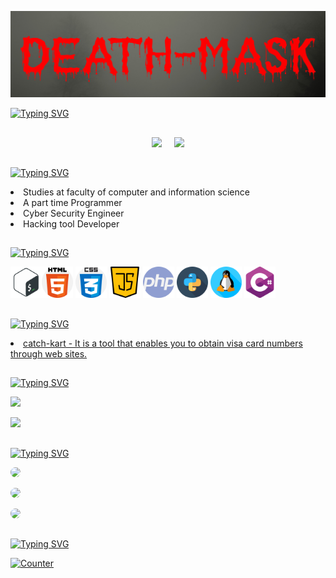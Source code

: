 <!-- Github README -->
<p align="center">
  <img src="assets/logo.jpg">
</p>

[![Typing SVG](https://readme-typing-svg.herokuapp.com/?color=00FFFF&size=53&center=true&vCenter=true&width=1500&repeat=flus&lines=HELLO;I'm+a++Cyber+%E2%80%8B%E2%80%8BSecurity+Engineer;And;Software+Developer;My+Name+is+Sa%E5%8D%87%E5%8D%87am)](https://github.com/Death-Mask)
##
<p align="center"><a href="https://github.com/Death-Mask">
<img height="165" src="https://github-readme-stats.vercel.app/api?username=Death-Mask&show_icons=true&include_all_commits=true&theme=react&cache_seconds=3200&hide_border=true" /></a>
&nbsp;&nbsp;&nbsp;
<a href="https://github.com/Death-Mask"><img src="https://github-readme-stats.vercel.app/api/top-langs/?username=Death-Mask&layout=compact&theme=react&hide_border=true" />
</a></p>


##

[![Typing SVG](https://readme-typing-svg.herokuapp.com?font=Fira+Code&size=25&pause=1000&color=00FFFF&repeat=false&width=435&lines=About+me+%3A)](https://github.com/Death-Mask)
<li>Studies at faculty of computer and information science</li> 
<li>A part time Programmer</li> 
<li>Cyber Security Engineer</li> 
<li>Hacking tool Developer</li> 

##
  
[![Typing SVG](https://readme-typing-svg.herokuapp.com?font=Fira+Code&size=25&pause=1000&color=00FFFF&repeat=false&width=435&lines=Languages+and+Tools%3A)](https://github.com/Death-Mask)
<p><img title="shell" alt="shell" width="50px" src="assets/shell.png"/><img title="html-5" alt="html-5" width="50px" src="assets/html-5.png"/> <img title="css" alt="css" width="50px" src="assets/css.png"/> <img title="java-script" alt="java-script" width="50px" src="assets/java-script.png"/> <img title="php" alt="php" width="50px" src="assets/php.png"/> <img title="snakes" alt="snakes" width="50px" src="assets/snakes.png"/> <img title="linux" alt="linux" width="50px" src="assets/linux.png"/> <img title="c-sharp" alt="c-sharp" width="50px" src="assets/c-sharp.png"/></p>
  
##

[![Typing SVG](https://readme-typing-svg.herokuapp.com?font=Fira+Code&size=25&pause=1000&color=00FFFF&repeat=false&width=435&lines=Works+%3A)](https://github.com/Death-Mask)
<li> <a href="https://github.com/Death-Mask/catch-kart">catch-kart - It is a tool that enables you to obtain visa card numbers through web sites.</a>
  
##
  
[![Typing SVG](https://readme-typing-svg.herokuapp.com?font=Fira+Code&size=25&pause=1000&color=00FFFF&repeat=false&width=435&lines=Github+Statistics+%3A)](https://github.com/Death-Mask)
<p><a href="https://github.com/Death-Mask"><img width=650 src="https://github-profile-trophy.vercel.app/?username=Death-Mask&theme=dracula&no-frame=true&title=Followers,Stars,Commit,Repository,Issues"/></a></p>
<p><a href="https://github.com/Death-Mask"><img width=650 src="https://github-profile-trophy.vercel.app/?username=Death-Mask&theme=dracula&no-frame=true&title=Followers,Stars,Commit,Repository,Issues"/></a></p>
  
##
  
[![Typing SVG](https://readme-typing-svg.herokuapp.com?font=Fira+Code&size=25&pause=1000&color=00FFFF&repeat=false&width=435&lines=Get+in+Touch+%3A+)](https://github.com/Death-Mask) 
<p><a href="https://deathmask.rf.gd" target="_blank"><img src="https://img.shields.io/badge/-website-white?style=for-the-badge&logo=website&logoColor=white" style="border-radius: 30px" target="_blank"></a></p>
<p><a href="https://www.linkedin.com/in/ahmed-abd-alalim-286768299/" target="_blank"><img src="https://img.shields.io/badge/-LinkedIn-%230077B5?style=for-the-badge&logo=linkedin&logoColor=white" style="border-radius: 30px" target="_blank"></a></p>
<p><a href="https://tryhackme.com/p/DeathMask" target="_blank"><img src="https://custom-icon-badges.herokuapp.com/badge/TryHackMe-262c3e?style=for-the-badge&logo=tryhackme&logoColor=white" style="border-radius: 30px" target="_blank"></a></p>
  
##
  
[![Typing SVG](https://readme-typing-svg.herokuapp.com?font=Fira+Code&size=25&pause=1000&color=00FFFF&repeat=false&width=435&lines=Profile+Statistics+%3A)](https://github.com/Death-Mask)
<p><a href="https://github.com/Death-Mask"><img height="25" title="Counter" src="https://komarev.com/ghpvc/?username=Death-Mask&color=blueviolet&style=flat-square"></a></p>
  



